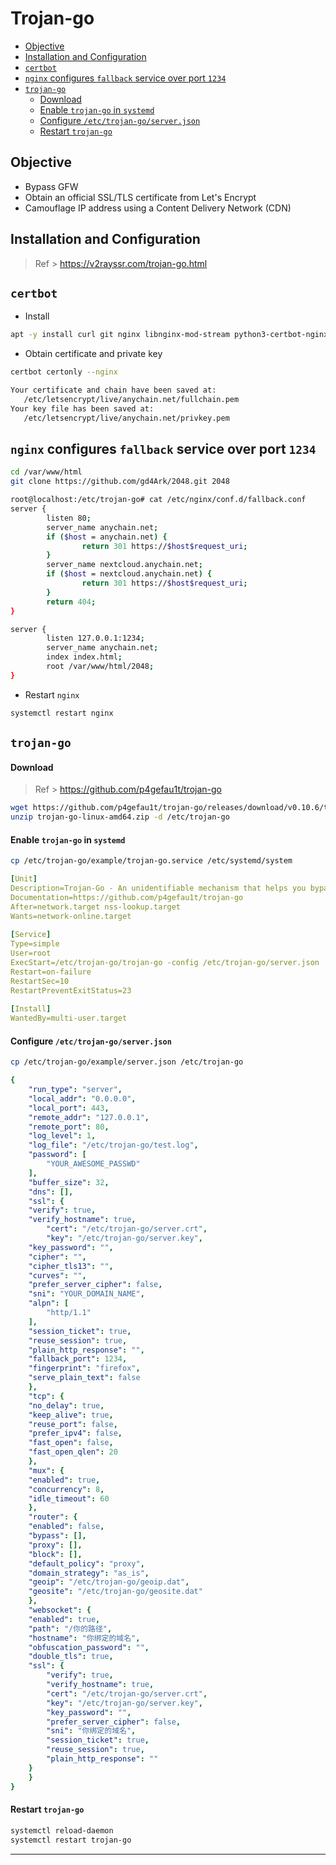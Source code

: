 # Trojan-go

<!-- @import "[TOC]" {cmd="toc" depthFrom=2 depthTo=4 orderedList=false} -->

<!-- code_chunk_output -->

- [Objective](#objective)
- [Installation and Configuration](#installation-and-configuration)
- [`certbot`](#certbot)
- [`nginx` configures `fallback` service over port `1234`](#nginx-configures-fallback-service-over-port-1234)
- [`trojan-go`](#trojan-go-1)
    - [Download](#download)
    - [Enable `trojan-go` in `systemd`](#enable-trojan-go-in-systemd)
    - [Configure `/etc/trojan-go/server.json`](#configure-etctrojan-goserverjson)
    - [Restart `trojan-go`](#restart-trojan-go)

<!-- /code_chunk_output -->


## Objective

- Bypass GFW
- Obtain an official SSL/TLS certificate from Let's Encrypt
- Camouflage IP address using a Content Delivery Network (CDN)

## Installation and Configuration 

> Ref > https://v2rayssr.com/trojan-go.html

## `certbot`

- Install

```sh
apt -y install curl git nginx libnginx-mod-stream python3-certbot-nginx
```

- Obtain certificate and private key

```sh
certbot certonly --nginx
```

```sh
Your certificate and chain have been saved at:
   /etc/letsencrypt/live/anychain.net/fullchain.pem
Your key file has been saved at:
   /etc/letsencrypt/live/anychain.net/privkey.pem
```

## `nginx` configures `fallback` service over port `1234`

```sh
cd /var/www/html
git clone https://github.com/gd4Ark/2048.git 2048
```

```sh
root@localhost:/etc/trojan-go# cat /etc/nginx/conf.d/fallback.conf 
server {
        listen 80;
        server_name anychain.net;
        if ($host = anychain.net) {
                return 301 https://$host$request_uri;
        }
        server_name nextcloud.anychain.net;
        if ($host = nextcloud.anychain.net) {
                return 301 https://$host$request_uri;
        }
        return 404;
}

server {
        listen 127.0.0.1:1234;
        server_name anychain.net;
        index index.html;
        root /var/www/html/2048;
}
```

- Restart `nginx`

```sh
systemctl restart nginx
```

## `trojan-go`

#### Download

> Ref > https://github.com/p4gefau1t/trojan-go

```sh
wget https://github.com/p4gefau1t/trojan-go/releases/download/v0.10.6/trojan-go-linux-amd64.zip
unzip trojan-go-linux-amd64.zip -d /etc/trojan-go
```

#### Enable `trojan-go` in `systemd`

```sh
cp /etc/trojan-go/example/trojan-go.service /etc/systemd/system
```

```yml
[Unit]
Description=Trojan-Go - An unidentifiable mechanism that helps you bypass GFW
Documentation=https://github.com/p4gefau1t/trojan-go
After=network.target nss-lookup.target
Wants=network-online.target
 
[Service]
Type=simple
User=root
ExecStart=/etc/trojan-go/trojan-go -config /etc/trojan-go/server.json
Restart=on-failure
RestartSec=10
RestartPreventExitStatus=23
 
[Install]
WantedBy=multi-user.target
```

#### Configure `/etc/trojan-go/server.json`

```sh
cp /etc/trojan-go/example/server.json /etc/trojan-go
```

```yml
{
    "run_type": "server",
    "local_addr": "0.0.0.0",
    "local_port": 443,
    "remote_addr": "127.0.0.1",
    "remote_port": 80,
    "log_level": 1,
    "log_file": "/etc/trojan-go/test.log",
    "password": [
        "YOUR_AWESOME_PASSWD"
    ],
    "buffer_size": 32,
    "dns": [],
    "ssl": {
    "verify": true,
    "verify_hostname": true,
        "cert": "/etc/trojan-go/server.crt",
        "key": "/etc/trojan-go/server.key",
    "key_password": "",
    "cipher": "",
    "cipher_tls13": "",
    "curves": "",
    "prefer_server_cipher": false, 
    "sni": "YOUR_DOMAIN_NAME",
    "alpn": [
        "http/1.1"
    ],
    "session_ticket": true,
    "reuse_session": true,
    "plain_http_response": "",
    "fallback_port": 1234,
    "fingerprint": "firefox",
    "serve_plain_text": false
    },
    "tcp": {
    "no_delay": true,
    "keep_alive": true,
    "reuse_port": false,
    "prefer_ipv4": false,
    "fast_open": false,
    "fast_open_qlen": 20
    },
    "mux": {
    "enabled": true,
    "concurrency": 8,
    "idle_timeout": 60
    },
    "router": {
    "enabled": false,
    "bypass": [],
    "proxy": [],
    "block": [],
    "default_policy": "proxy",
    "domain_strategy": "as_is",
    "geoip": "/etc/trojan-go/geoip.dat",
    "geosite": "/etc/trojan-go/geosite.dat"
    },
    "websocket": {
    "enabled": true,
    "path": "/你的路径",
    "hostname": "你绑定的域名",
    "obfuscation_password": "",
    "double_tls": true,
    "ssl": {
        "verify": true,
        "verify_hostname": true,
        "cert": "/etc/trojan-go/server.crt",
        "key": "/etc/trojan-go/server.key",
        "key_password": "",
        "prefer_server_cipher": false,
        "sni": "你绑定的域名",
        "session_ticket": true,
        "reuse_session": true,
        "plain_http_response": ""
    }
    }
}
```

#### Restart `trojan-go`

```sh
systemctl reload-daemon
systemctl restart trojan-go
```

---
